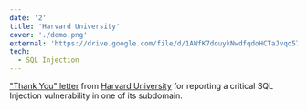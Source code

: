 ```yaml
---
date: '2'
title: 'Harvard University'
cover: './demo.png'
external: 'https://drive.google.com/file/d/1AWfK7douykNwdfqdoHCTaJvqo57AV_XH/view?usp=sharing'
tech:
  - SQL Injection
---
```


["Thank You" letter](https://drive.google.com/file/d/1AWfK7douykNwdfqdoHCTaJvqo57AV_XH/view?usp=sharing) from [Harvard University](https://www.harvard.edu/) for reporting a critical SQL Injection vulnerability in one of its subdomain.
